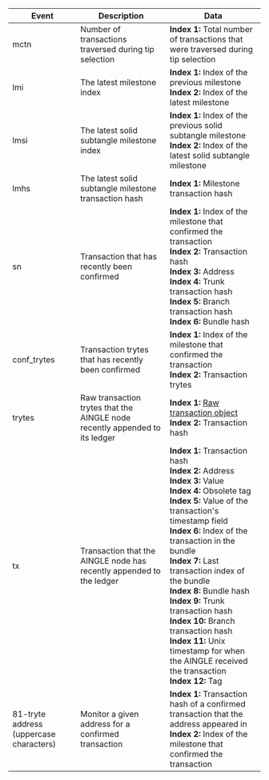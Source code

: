 | Event | Description | Data |
|--|--|--|
|mctn|Number of transactions traversed during tip selection|**Index 1:** Total number of transactions that were traversed during tip selection|
|lmi|The latest milestone index|**Index 1:**  Index of the previous milestone<br>**Index 2:**  Index of the latest milestone|
|lmsi|The latest solid subtangle milestone index|**Index 1:**  Index of the previous solid subtangle milestone<br>**Index 2:**  Index of the latest solid subtangle milestone|
|lmhs|The latest solid subtangle milestone transaction hash|**Index 1:** Milestone transaction hash|
|sn|Transaction that has recently been confirmed|**Index 1:**  Index of the milestone that confirmed the transaction<br>**Index 2:**  Transaction hash<br>**Index 3:**  Address<br>**Index 4:**  Trunk transaction hash<br>**Index 5:**  Branch transaction hash<br>**Index 6:**  Bundle hash|
|conf_trytes| Transaction trytes that has recently been confirmed|**Index 1:**  Index of the milestone that confirmed the transaction<br>**Index 2:**  Transaction trytes|
|trytes|Raw transaction trytes that the AINGLE node recently appended to its ledger|**Index 1:**  [Raw transaction object](https://docs.iota.org/docs/dev-essentials/0.1/references/structure-of-a-transaction)<br>**Index 2:**  Transaction hash|
|tx|Transaction that the AINGLE node has recently appended to the ledger|**Index 1:**  Transaction hash<br>**Index 2:**  Address<br>**Index 3:**  Value<br>**Index 4:**  Obsolete tag<br>**Index 5:**  Value of the transaction's timestamp field<br>**Index 6:**  Index of the transaction in the bundle<br>**Index 7:**  Last transaction index of the bundle<br>**Index 8:**  Bundle hash<br>**Index 9:**  Trunk transaction hash<br>**Index 10:**  Branch transaction hash<br>**Index 11:**  Unix timestamp for when the AINGLE received the transaction<br>**Index 12:**  Tag|
|81-tryte address (uppercase characters)|Monitor a given address for a confirmed transaction|**Index 1:**  Transaction hash of a confirmed transaction that the address appeared in<br>**Index 2:**  Index of the milestone that confirmed the transaction|